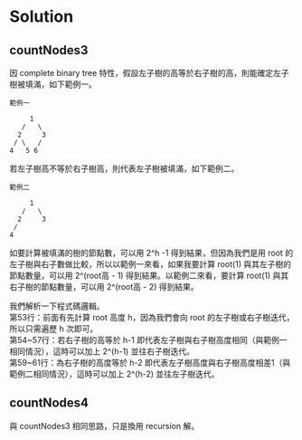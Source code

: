 # Solution

## countNodes3

因 complete binary tree 特性，假設左子樹的高等於右子樹的高，則能確定左子樹被填滿，如下範例一。  

```
範例一

     1
   /   \
  2     3
 / \   /
4   5 6
```

若左子樹高不等於右子樹高，則代表左子樹被填滿，如下範例二。  

```
範例二

     1
   /   \
  2     3
 /
4
```

如要計算被填滿的樹的節點數，可以用 2^h -1 得到結果，但因為我們是用 root 的左子樹與右子數做比較，所以以範例一來看，如果我要計算 root(1) 與其左子樹的節點數量，可以用 2^(root高 - 1) 得到結果。以範例二來看，要計算 root(1) 與其右子樹的節點數量，可以用 2^(root高 - 2) 得到結果。  

我們解析一下程式碼邏輯。  
第53行：前面有先計算 root 高度 h，因為我們會向 root 的左子樹或右子樹迭代，所以只需遍歷 h 次即可。  
第54~57行：若右子樹的高等於 h-1 即代表左子樹與右子樹高度相同（與範例一相同情況），這時可以加上 2^(h-1) 並往右子樹迭代。  
第59~61行：為右子樹的高度等於 h-2 即代表左子樹高度與右子樹高度相差1（與範例二相同情況），這時可以加上 2^(h-2) 並往左子樹迭代。  

## countNodes4

與 countNodes3 相同思路，只是換用 recursion 解。  
